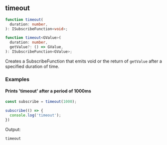 ## timeout

```ts
function timeout(
  duration: number,
): ISubscribeFunction<void>;

function timeout<GValue>(
  duration: number,
  getValue?: () => GValue,
): ISubscribeFunction<GValue>;
```

Creates a SubscribeFunction that emits void or the return of `getValue` after a specified duration of time.

### Examples

#### Prints 'timeout' after a period of 1000ms

```ts
const subscribe = timeout(1000);

subscribe(() => {
  console.log('timeout');
})
```

Output:

```text
timeout
```

